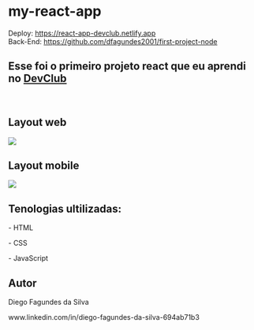 # my-react-app

Deploy: https://react-app-devclub.netlify.app <br> Back-End: https://github.com/dfagundes2001/first-project-node
<br>
<h2>Esse foi o primeiro projeto react que eu aprendi no <a href="https://rodolfomori.com.br/devclub">DevClub</a></h2>
<br>
<h2>Layout web</h2>
<img src=https://github.com/DiegoSilva1919/my-react-app/blob/master/src/assets/Captura%20de%20tela%202023-05-11%20114354.png/>
<h2>Layout mobile</h2>
<img src=https://github.com/DiegoSilva1919/my-react-app/blob/master/src/assets/Captura%20de%20tela%202023-05-11%20114627.png/>
<h2>Tenologias ultilizadas:</h2>
<p>- HTML<p>
<p>- CSS</p>
<p>- JavaScript</p>
<h2> Autor </h2>
<p>Diego Fagundes da Silva</p>
www.linkedin.com/in/diego-fagundes-da-silva-694ab71b3
